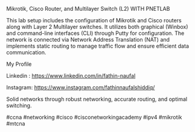 Mikrotik, Cisco Router, and Multilayer Switch (L2) WITH PNETLAB

This lab setup includes the configuration of Mikrotik and Cisco routers along with Layer 2 Multilayer switches. It utilizes both graphical (Winbox) and command-line interfaces (CLI) through Putty for configuration. The network is connected via Network Address Translation (NAT) and implements static routing to manage traffic flow and ensure efficient data communication.

My Profile 

Linkedin : https://www.linkedin.com/in/fathin-naufal

Instagram: https://www.instagram.com/fathinnaufalshiddiq/

Solid networks through robust networking, accurate routing, and optimal switching.

#ccna #networking #cisco #cisconetworkingacademy #ipv4 #mikrotik #mtcna

